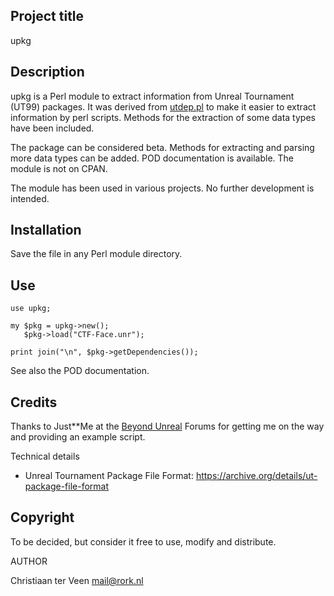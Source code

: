 ## Project title

upkg

## Description

upkg is a Perl module to extract information from Unreal Tournament (UT99) packages. It was derived from [utdep.pl](https://github.com/cterveen/utdep.pl) to make it easier to extract information by perl scripts. Methods for the extraction of some data types have been included.

The package can be considered beta. Methods for extracting and parsing more data types can be added. POD documentation is available. The module is not on CPAN.

The module has been used in various projects. No further development is intended.

## Installation

Save the file in any Perl module directory.

## Use

    use upkg;
    
    my $pkg = upkg->new();
       $pkg->load("CTF-Face.unr");
    
    print join("\n", $pkg->getDependencies());

See also the POD documentation.

## Credits

Thanks to Just**Me at the [Beyond Unreal](https://www.beyondunreal.com/) Forums for getting me on the way and providing an example script.  

Technical details

- Unreal Tournament Package File Format: <https://archive.org/details/ut-package-file-format>

## Copyright

To be decided, but consider it free to use, modify and distribute.
  
AUTHOR

Christiaan ter Veen <mail@rork.nl>

